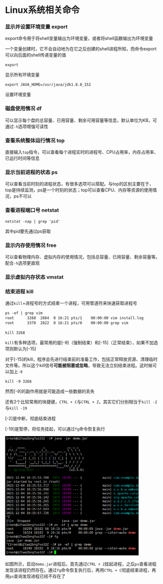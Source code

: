 # Linux系统相关命令

### 显示并设置环境变量 export

export命令用于将shell变量输出为环境变量，或者将shell函数输出为环境变量

一个变量创建时，它不会自动地为在它之后创建的shell进程所知，而命令export可以向后面的shell传递变量的值

```
export
```

显示所有环境变量

```
export JAVA_HOME=/usr/java/jdk1.8.0_152
```

设置环境变量

### 磁盘使用情况 df

可以显示每个盘的总容量、已用容量、剩余可用容量等信息，默认单位为KB，可通过`-h`选项增强可读性

### 查看系统整体运行情况 top

直接输入`top`指令，可以查看每个进程实时的进程号、CPU占用率，内存占用率、已运行时间等信息

### 显示当前进程的状态 ps

可以查看当前时刻的进程状态，有很多选项可以搭配。与top的区别主要在于，top是持续监测，ps是一个时刻的状态；top可以查看CPU、内存等资源的使用情况，ps不可以

### 查看进程端口号 netstat

```
netstat -nap | grep 'pid'
```
其中pid要先通过ps获取

### 显示内存使用情况 free

可以查看物理内存、虚拟内存的使用情况，包括总容量、已用容量、剩余容量等。配合`-h`选项更直观

### 显示虚拟内存状态 vmstat

### 结束进程 kill

通过`kill`+进程号的方式结束一个进程，可用管道符来快速获取进程号

```
ps -ef | grep vim
root      3268  2884  0 16:21 pts/1    00:00:00 vim install.log
root      3370  2822  0 16:21 pts/0    00:00:00 grep vim

kill 3268
```

`kill`有多种选项，最常用的是[-9]（强制结束）和[-15]（正常结束），如果不加选项则默认为[-15]

对于[-15]的kill，程序会先进行结束前的准备工作，包括正常释放资源、清理临时文件等。所以这个kill信号**可能被阻塞或忽略**，导致无法立刻结束进程。这时候可以加上`-9`

```
kill -9 3268
```

然而[-9]的副作用就是可能造成一些数据的丢失

还有2个比较常用的快捷键，`CTRL + C`与`CTRL + Z`，其实它们分别相当于`kill -2`与`kill -19`

[-2]是中断，彻底结束进程

[-19]是暂停，将任务挂起，可以通过`fg`命令恢复执行

<img src="https://raw.githubusercontent.com/KKKLxxx/img-host/master/202112041016091.png" alt="image-20211204101648981" style="zoom: 67%;" />

如图所示，启动`demo.jar`进程后，首先通过`CTRL + Z`挂起进程，之后`ps`查看进程发现该进程仍然存在。通过`fg`命令恢复执行后，再用`CTRL + C`彻底结束进程，再用`ps`查询发现进程已经不存在了
